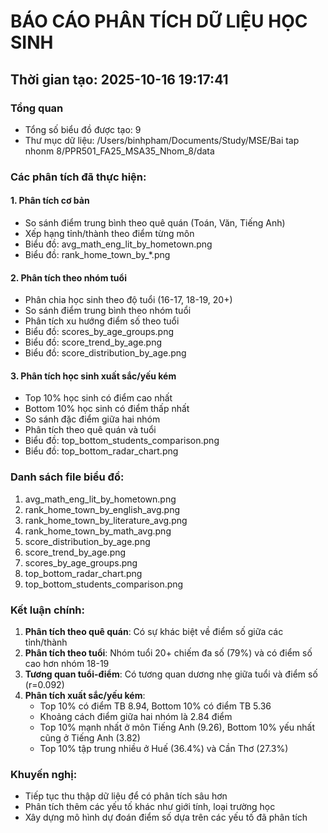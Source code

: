 
# BÁO CÁO PHÂN TÍCH DỮ LIỆU HỌC SINH
## Thời gian tạo: 2025-10-16 19:17:41

### Tổng quan
- Tổng số biểu đồ được tạo: 9
- Thư mục dữ liệu: /Users/binhpham/Documents/Study/MSE/Bai tap nhonm 8/PPR501_FA25_MSA35_Nhom_8/data

### Các phân tích đã thực hiện:

#### 1. Phân tích cơ bản
- So sánh điểm trung bình theo quê quán (Toán, Văn, Tiếng Anh)
- Xếp hạng tỉnh/thành theo điểm từng môn
- Biểu đồ: avg_math_eng_lit_by_hometown.png
- Biểu đồ: rank_home_town_by_*.png

#### 2. Phân tích theo nhóm tuổi
- Phân chia học sinh theo độ tuổi (16-17, 18-19, 20+)
- So sánh điểm trung bình theo nhóm tuổi
- Phân tích xu hướng điểm số theo tuổi
- Biểu đồ: scores_by_age_groups.png
- Biểu đồ: score_trend_by_age.png
- Biểu đồ: score_distribution_by_age.png

#### 3. Phân tích học sinh xuất sắc/yếu kém
- Top 10% học sinh có điểm cao nhất
- Bottom 10% học sinh có điểm thấp nhất
- So sánh đặc điểm giữa hai nhóm
- Phân tích theo quê quán và tuổi
- Biểu đồ: top_bottom_students_comparison.png
- Biểu đồ: top_bottom_radar_chart.png

### Danh sách file biểu đồ:
1. avg_math_eng_lit_by_hometown.png
2. rank_home_town_by_english_avg.png
3. rank_home_town_by_literature_avg.png
4. rank_home_town_by_math_avg.png
5. score_distribution_by_age.png
6. score_trend_by_age.png
7. scores_by_age_groups.png
8. top_bottom_radar_chart.png
9. top_bottom_students_comparison.png

### Kết luận chính:
1. **Phân tích theo quê quán**: Có sự khác biệt về điểm số giữa các tỉnh/thành
2. **Phân tích theo tuổi**: Nhóm tuổi 20+ chiếm đa số (79%) và có điểm số cao hơn nhóm 18-19
3. **Tương quan tuổi-điểm**: Có tương quan dương nhẹ giữa tuổi và điểm số (r=0.092)
4. **Phân tích xuất sắc/yếu kém**: 
   - Top 10% có điểm TB 8.94, Bottom 10% có điểm TB 5.36
   - Khoảng cách điểm giữa hai nhóm là 2.84 điểm
   - Top 10% mạnh nhất ở môn Tiếng Anh (9.26), Bottom 10% yếu nhất cũng ở Tiếng Anh (3.82)
   - Top 10% tập trung nhiều ở Huế (36.4%) và Cần Thơ (27.3%)

### Khuyến nghị:
- Tiếp tục thu thập dữ liệu để có phân tích sâu hơn
- Phân tích thêm các yếu tố khác như giới tính, loại trường học
- Xây dựng mô hình dự đoán điểm số dựa trên các yếu tố đã phân tích
